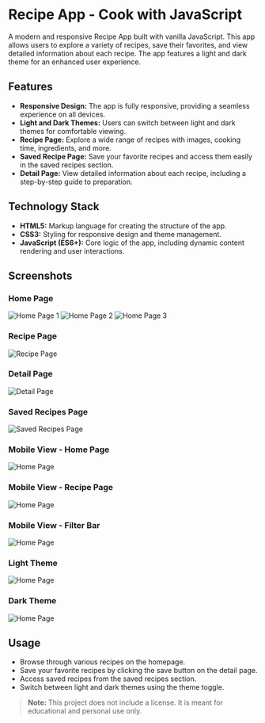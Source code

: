 # Recipe App - Cook with JavaScript

A modern and responsive Recipe App built with vanilla JavaScript. This app allows users to explore a variety of recipes, save their favorites, and view detailed information about each recipe. The app features a light and dark theme for an enhanced user experience.

## Features

- **Responsive Design:** The app is fully responsive, providing a seamless experience on all devices.
- **Light and Dark Themes:** Users can switch between light and dark themes for comfortable viewing.
- **Recipe Page:** Explore a wide range of recipes with images, cooking time, ingredients, and more.
- **Saved Recipe Page:** Save your favorite recipes and access them easily in the saved recipes section.
- **Detail Page:** View detailed information about each recipe, including a step-by-step guide to preparation.

## Technology Stack

- **HTML5:** Markup language for creating the structure of the app.
- **CSS3:** Styling for responsive design and theme management.
- **JavaScript (ES6+):** Core logic of the app, including dynamic content rendering and user interactions.

## Screenshots

### Home Page
![Home Page 1](./assets/images/overview/home-page-1.png)
![Home Page 2](./assets/images/overview/home-page-2.png)
![Home Page 3](./assets/images/overview/home-page-3.png)

### Recipe Page
![Recipe Page](./assets/images/overview/recipe-page-1.png)

### Detail Page
![Detail Page](./assets/images/overview/detail-page.png)

### Saved Recipes Page
![Saved Recipes Page](./assets/images/overview/saved-page.png)

### Mobile View - Home Page
![Home Page](./assets/images/overview/home-page-mobile.png)

### Mobile View - Recipe Page
![Home Page](./assets/images/overview/recipe-page-mobile.png)

### Mobile View - Filter Bar
![Home Page](./assets/images/overview/filter-bar.png)

### Light Theme
![Home Page](./assets/images/overview/home-page-1.png)

### Dark Theme
![Home Page](./assets/images/overview/dark-home-page.png)

## Usage

- Browse through various recipes on the homepage.
- Save your favorite recipes by clicking the save button on the detail page.
- Access saved recipes from the saved recipes section.
- Switch between light and dark themes using the theme toggle.

> **Note:** This project does not include a license. It is meant for educational and personal use only.
